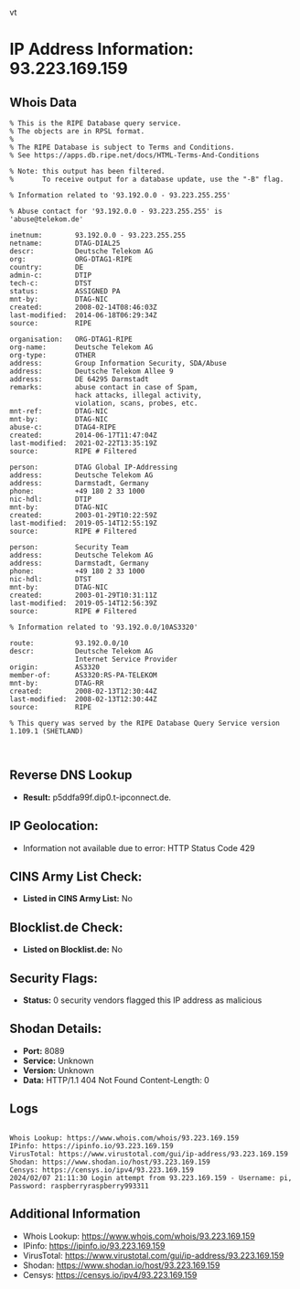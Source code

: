 vt
# IP Address Information: 93.223.169.159

## Whois Data
```
% This is the RIPE Database query service.
% The objects are in RPSL format.
%
% The RIPE Database is subject to Terms and Conditions.
% See https://apps.db.ripe.net/docs/HTML-Terms-And-Conditions

% Note: this output has been filtered.
%       To receive output for a database update, use the "-B" flag.

% Information related to '93.192.0.0 - 93.223.255.255'

% Abuse contact for '93.192.0.0 - 93.223.255.255' is 'abuse@telekom.de'

inetnum:        93.192.0.0 - 93.223.255.255
netname:        DTAG-DIAL25
descr:          Deutsche Telekom AG
org:            ORG-DTAG1-RIPE
country:        DE
admin-c:        DTIP
tech-c:         DTST
status:         ASSIGNED PA
mnt-by:         DTAG-NIC
created:        2008-02-14T08:46:03Z
last-modified:  2014-06-18T06:29:34Z
source:         RIPE

organisation:   ORG-DTAG1-RIPE
org-name:       Deutsche Telekom AG
org-type:       OTHER
address:        Group Information Security, SDA/Abuse
address:        Deutsche Telekom Allee 9
address:        DE 64295 Darmstadt
remarks:        abuse contact in case of Spam,
                hack attacks, illegal activity,
                violation, scans, probes, etc.
mnt-ref:        DTAG-NIC
mnt-by:         DTAG-NIC
abuse-c:        DTAG4-RIPE
created:        2014-06-17T11:47:04Z
last-modified:  2021-02-22T13:35:19Z
source:         RIPE # Filtered

person:         DTAG Global IP-Addressing
address:        Deutsche Telekom AG
address:        Darmstadt, Germany
phone:          +49 180 2 33 1000
nic-hdl:        DTIP
mnt-by:         DTAG-NIC
created:        2003-01-29T10:22:59Z
last-modified:  2019-05-14T12:55:19Z
source:         RIPE # Filtered

person:         Security Team
address:        Deutsche Telekom AG
address:        Darmstadt, Germany
phone:          +49 180 2 33 1000
nic-hdl:        DTST
mnt-by:         DTAG-NIC
created:        2003-01-29T10:31:11Z
last-modified:  2019-05-14T12:56:39Z
source:         RIPE # Filtered

% Information related to '93.192.0.0/10AS3320'

route:          93.192.0.0/10
descr:          Deutsche Telekom AG
                Internet Service Provider
origin:         AS3320
member-of:      AS3320:RS-PA-TELEKOM
mnt-by:         DTAG-RR
created:        2008-02-13T12:30:44Z
last-modified:  2008-02-13T12:30:44Z
source:         RIPE

% This query was served by the RIPE Database Query Service version 1.109.1 (SHETLAND)



```
## Reverse DNS Lookup
- **Result:** p5ddfa99f.dip0.t-ipconnect.de.

## IP Geolocation:
- Information not available due to error: HTTP Status Code 429

## CINS Army List Check:
- **Listed in CINS Army List:** 
No

## Blocklist.de Check:
- **Listed on Blocklist.de:** 
No

## Security Flags:
- **Status:** 0 security vendors flagged this IP address as malicious

## Shodan Details:
- **Port:** 8089
- **Service:** Unknown
- **Version:** Unknown
- **Data:** HTTP/1.1 404 Not Found
Content-Length: 0



## Logs
```

Whois Lookup: https://www.whois.com/whois/93.223.169.159
IPinfo: https://ipinfo.io/93.223.169.159
VirusTotal: https://www.virustotal.com/gui/ip-address/93.223.169.159
Shodan: https://www.shodan.io/host/93.223.169.159
Censys: https://censys.io/ipv4/93.223.169.159
2024/02/07 21:11:30 Login attempt from 93.223.169.159 - Username: pi, Password: raspberryraspberry993311

```
## Additional Information
- Whois Lookup: https://www.whois.com/whois/93.223.169.159
- IPinfo: https://ipinfo.io/93.223.169.159
- VirusTotal: https://www.virustotal.com/gui/ip-address/93.223.169.159
- Shodan: https://www.shodan.io/host/93.223.169.159
- Censys: https://censys.io/ipv4/93.223.169.159


